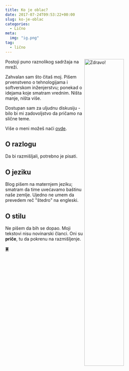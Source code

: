 ```yaml
---
title: Ko je oblac?
date: 2017-07-24T09:53:22+00:00
slug: ko-je-oblac
categories:
  - Lično
meta:
  img: "ig.png"
tag:
  - lično
---
```


<img src="/igor.png" style="float:right; width: 50%;" alt="Zdravo!">

Postoji puno raznolikog sadržaja na mreži.

Zahvalan sam što čitaš moj. Pišem prvenstveno o tehnologijama i softverskom inženjerstvu; ponekad o idejama koje smatram vrednim. Ništa manje, ništa više.

Dostupan sam za uljudnu diskusiju - bilo bi mi zadovoljstvo da pričamo na slične teme.

Više o meni možeš naći [ovde](https://igo.rs).

<!--more-->

## O razlogu

Da bi razmišljali, potrebno je pisati.

## O jeziku

Blog pišem na maternjem jeziku; smatram da time uvećavamo baštinu naše zemlje. Ujedno ne umem da prevedem reč "štedro" na engleski.

## O stilu

Ne pišem da bih se dopao. Moji tekstovi nisu novinarski članci. Oni su **priče**, tu da pokrenu na razmišljenje.


[🍀](https://www.websitecarbon.com/website/oblac-rs/)
